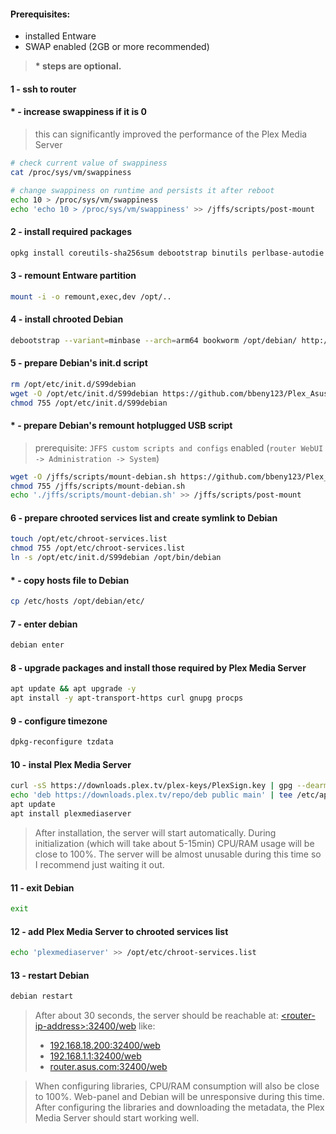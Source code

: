 #### Prerequisites:

- installed Entware
- SWAP enabled (2GB or more recommended)

> **\* steps are optional.**

#### 1 - ssh to router

#### * - increase swappiness if it is 0 

> this can significantly improved the performance of the Plex Media Server
  
```bash
# check current value of swappiness
cat /proc/sys/vm/swappiness
```

```bash
# change swappiness on runtime and persists it after reboot
echo 10 > /proc/sys/vm/swappiness
echo 'echo 10 > /proc/sys/vm/swappiness' >> /jffs/scripts/post-mount
```

#### 2 - install required packages

```bash
opkg install coreutils-sha256sum debootstrap binutils perlbase-autodie
```

#### 3 - remount Entware partition

```bash
mount -i -o remount,exec,dev /opt/..
```

#### 4 - install chrooted Debian

```bash
debootstrap --variant=minbase --arch=arm64 bookworm /opt/debian/ http://ftp.debian.org/debian/
```

#### 5 - prepare Debian's init.d script

```bash
rm /opt/etc/init.d/S99debian
wget -O /opt/etc/init.d/S99debian https://github.com/bbeny123/Plex_Asuswrt-Merlin/blob/da54629f97ddf08a02afd8a47cfe4511385368f4/init-debian.sh
chmod 755 /opt/etc/init.d/S99debian
```

#### * - prepare Debian's remount hotplugged USB script

> prerequisite: `JFFS custom scripts and configs` enabled (`router WebUI -> Administration -> System`)

```bash
wget -O /jffs/scripts/mount-debian.sh https://github.com/bbeny123/Plex_Asuswrt-Merlin/blob/da54629f97ddf08a02afd8a47cfe4511385368f4/mount-debian.sh
chmod 755 /jffs/scripts/mount-debian.sh
echo './jffs/scripts/mount-debian.sh' >> /jffs/scripts/post-mount
```

#### 6 - prepare chrooted services list and create symlink to Debian

```bash
touch /opt/etc/chroot-services.list
chmod 755 /opt/etc/chroot-services.list
ln -s /opt/etc/init.d/S99debian /opt/bin/debian
```

#### * - copy hosts file to Debian

```bash
cp /etc/hosts /opt/debian/etc/
```

#### 7 - enter debian

```bash
debian enter
```

#### 8 - upgrade packages and install those required by Plex Media Server

```bash
apt update && apt upgrade -y
apt install -y apt-transport-https curl gnupg procps
```

#### 9 - configure timezone

```bash
dpkg-reconfigure tzdata
```

#### 10 - instal Plex Media Server

```bash
curl -sS https://downloads.plex.tv/plex-keys/PlexSign.key | gpg --dearmor -o /etc/apt/trusted.gpg.d/plexmediaserver.gpg
echo 'deb https://downloads.plex.tv/repo/deb public main' | tee /etc/apt/sources.list.d/plexmediaserver.list
apt update
apt install plexmediaserver
```

> After installation, the server will start automatically.
> During initialization (which will take about 5-15min) CPU/RAM usage will be close to 100%.
> The server will be almost unusable during this time so I recommend just waiting it out.​

#### 11 - exit Debian

```bash
exit
```

#### 12 - add Plex Media Server to chrooted services list

```bash
echo 'plexmediaserver' >> /opt/etc/chroot-services.list
```

#### 13 - restart Debian

```bash
debian restart
```

> After about 30 seconds, the server should be reachable at: [\<router-ip-address\>:32400/web](http://\<router-ip-address\>:32400/web) like:
> - [192.168.18.200:32400/web](http://192.168.18.200:32400/web)
> - [192.168.1.1:32400/web](http://192.168.1.1:32400/web)
> - [router.asus.com:32400/web](http://router.asus.com:32400/web)

> When configuring libraries, CPU/RAM consumption will also be close to 100%. Web-panel and Debian will be unresponsive during this time.
> After configuring the libraries and downloading the metadata, the Plex Media Server should start working well.
